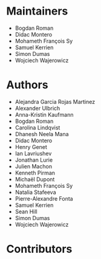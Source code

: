 # Maintainers

 - Bogdan Roman
 - Didac Montero
 - Mohameth François Sy
 - Samuel Kerrien
 - Simon Dumas
 - Wojciech Wajerowicz

# Authors

 - Alejandra Garcia Rojas Martinez
 - Alexander Ulbrich
 - Anna-Kristin Kaufmann
 - Bogdan Roman
 - Carolina Lindqvist
 - Dhanesh Neela Mana
 - Didac Montero
 - Henry Genet
 - Ian Lavriushev
 - Jonathan Lurie
 - Julien Machon
 - Kenneth Pirman
 - Michaël Dupont 
 - Mohameth François Sy
 - Natalia Stafeeva
 - Pierre-Alexandre Fonta
 - Samuel Kerrien
 - Sean Hill
 - Simon Dumas
 - Wojciech Wajerowicz

# Contributors

 
